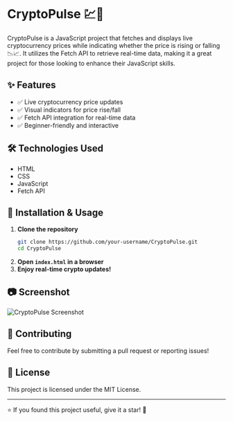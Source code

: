 # CryptoPulse 💹🚀  

CryptoPulse is a JavaScript project that fetches and displays live cryptocurrency prices while indicating whether the price is rising or falling 📉📈. It utilizes the Fetch API to retrieve real-time data, making it a great project for those looking to enhance their JavaScript skills.  

## ✨ Features  
- ✅ Live cryptocurrency price updates  
- ✅ Visual indicators for price rise/fall  
- ✅ Fetch API integration for real-time data  
- ✅ Beginner-friendly and interactive  

## 🛠️ Technologies Used  
- HTML  
- CSS  
- JavaScript  
- Fetch API  

## 🚀 Installation & Usage  

1. **Clone the repository**  
   ```sh
   git clone https://github.com/your-username/CryptoPulse.git
   cd CryptoPulse
   ```
2. **Open `index.html` in a browser**  
3. **Enjoy real-time crypto updates!**  

## 📷 Screenshot  
![CryptoPulse Screenshot](screenshot.png)  

## 🤝 Contributing  
Feel free to contribute by submitting a pull request or reporting issues!  

## 📜 License  
This project is licensed under the MIT License.  

---

⭐ If you found this project useful, give it a star! 🚀  
